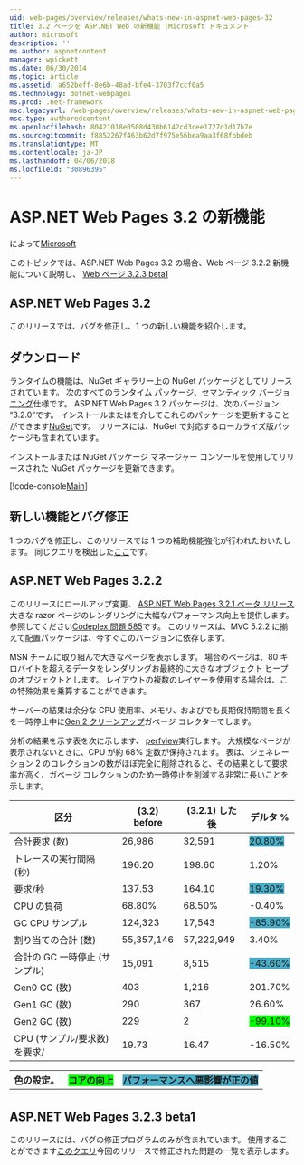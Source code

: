 ```yaml
---
uid: web-pages/overview/releases/whats-new-in-aspnet-web-pages-32
title: 3.2 ページを ASP.NET Web の新機能 |Microsoft ドキュメント
author: microsoft
description: ''
ms.author: aspnetcontent
manager: wpickett
ms.date: 06/30/2014
ms.topic: article
ms.assetid: a652beff-8e6b-48ad-bfe4-3703f7ccf0a5
ms.technology: dotnet-webpages
ms.prod: .net-framework
msc.legacyurl: /web-pages/overview/releases/whats-new-in-aspnet-web-pages-32
msc.type: authoredcontent
ms.openlocfilehash: 80421018e0508d430b6142cd3cee1727d1d17b7e
ms.sourcegitcommit: f8852267f463b62d7f975e56bea9aa3f68fbbdeb
ms.translationtype: MT
ms.contentlocale: ja-JP
ms.lasthandoff: 04/06/2018
ms.locfileid: "30896395"
---
```

<a name="whats-new-in-aspnet-web-pages-32"></a>ASP.NET Web Pages 3.2 の新機能
====================
によって[Microsoft](https://github.com/microsoft)

このトピックでは、ASP.NET Web Pages 3.2 の場合、Web ページ 3.2.2 新機能について説明し、 [Web ページ 3.2.3 beta1](https://blogs.msdn.com/b/webdev/archive/2014/12/17/asp-net-mvc-5-2-3-web-pages-5-2-3-and-web-api-5-2-3-beta-releases.aspx)

## <a name="aspnet-web-pages-32"></a>ASP.NET Web Pages 3.2

このリリースでは、バグを修正し、1 つの新しい機能を紹介します。

## <a name="download"></a>ダウンロード

ランタイムの機能は、NuGet ギャラリー上の NuGet パッケージとしてリリースされています。 次のすべてのランタイム パッケージ、[セマンティック バージョニング](http://semver.org/)仕様です。 ASP.NET Web Pages 3.2 パッケージは、次のバージョン: &ldquo;3.2.0&rdquo;です。 インストールまたはを介してこれらのパッケージを更新することができます[NuGet](http://www.nuget.org/packages/Microsoft.AspNet.WebPages/)です。 リリースには、NuGet で対応するローカライズ版パッケージも含まれています。

インストールまたは NuGet パッケージ マネージャー コンソールを使用してリリースされた NuGet パッケージを更新できます。

[!code-console[Main](whats-new-in-aspnet-web-pages-32/samples/sample1.cmd)]

## <a name="new-feature-and-bug-fix"></a>新しい機能とバグ修正

1 つのバグを修正し、このリリースでは 1 つの補助機能強化が行われたおいたします。 同じクエリを検出した[ここ](https://aspnetwebstack.codeplex.com/workitem/list/advanced?keyword=&amp;status=Closed&amp;type=All&amp;priority=All&amp;release=v5.2%20RC|v5.2%20RTM&amp;assignedTo=All&amp;component=Web%20Pages%2FRazor&amp;sortField=Id&amp;sortDirection=Descending&amp;page=0&amp;reasonClosed=Fixed)です。

## <a name="aspnet-web-pages-322"></a>ASP.NET Web Pages 3.2.2

このリリースにロールアップ変更、 [ASP.NET Web Pages 3.2.1 ベータ リリース](https://blogs.msdn.com/b/webdev/archive/2014/07/28/announcing-the-beta-release-of-web-pages-3-2-1.aspx)大きな razor ページのレンダリングに大幅なパフォーマンス向上を提供します。 参照してください[Codeplex 問題 585](https://aspnetwebstack.codeplex.com/workitem/585)です。 このリリースは、MVC 5.2.2 に揃えて配置パッケージは、今すぐこのバージョンに依存します。

MSN チームに取り組んで大きなページを表示します。 場合のページは、80 キロバイトを超えるデータをレンダリングお最終的に大きなオブジェクト ヒープのオブジェクトとします。 レイアウトの複数のレイヤーを使用する場合は、この特殊効果を乗算することができます。

サーバーの結果は余分な CPU 使用率、メモリ、およびでも長期保持期間を長くを一時停止中に[Gen 2 クリーンアップ](https://msdn.microsoft.com/en-us/library/ms973837.aspx)ガベージ コレクターでします。

分析の結果を示す表を次に示します、 [perfview](https://channel9.msdn.com/Series/PerfView-Tutorial)実行します。 大規模なページが表示されないときに、CPU が約 68% 定数が保持されます。 表は、ジェネレーション 2 のコレクションの数がほぼ完全に削除されると、その結果として要求率が高く、ガベージ コレクションのため一時停止を削減する非常に長いことを示します。

| **区分** | **(3.2) before** | **(3.2.1) した後** | **デルタ %** |
| --- | --- | --- | --- |
| 合計要求 (数) | 26,986 | 32,591 | <font style="background-color: #4bacc6">20.80%</font> |
| トレースの実行間隔 (秒) | 196.20 | 198.60 | 1.20% |
| 要求/秒 | 137.53 | 164.10 | <font style="background-color: #4bacc6">19.30%</font> |
| CPU の負荷 | 68.80% | 68.50% |  -0.40% |
| GC CPU サンプル | 124,323 | 17,543 | <font style="background-color: #4bacc6">-85.90%</font> |
| 割り当ての合計 (数) | 55,357,146 | 57,222,949 | 3.40% |
| 合計の GC 一時停止 (サンプル) | 15,091 | 8,515 | <font style="background-color: #4bacc6">-43.60%</font> |
| Gen0 GC (数) | 403 | 1,216 | 201.70% |
| Gen1 GC (数) | 290 | 367 | 26.60% |
| Gen2 GC (数) | 229 | 2 | <font style="background-color: #00ff00">-99.10%</font> |
| CPU (サンプル/要求数) を要求/ | 19.73 | 16.47 | -16.50% |

| 色の設定。 | <font style="background-color: #00ff00">コアの向上</font> | <font style="background-color: #4bacc6">パフォーマンスへ悪影響が正の値</font> |
|---------------|-----------------------------------------------------------------|-------------------------------------------------------------------------------|
|               |                                                                 |                                                                               |

## <a name="aspnet-web-pages-323-beta1"></a>ASP.NET Web Pages 3.2.3 beta1

このリリースには、バグの修正プログラムのみが含まれています。 使用することができます[このクエリ](https://aspnetwebstack.codeplex.com/workitem/list/advanced?keyword=&amp;status=Closed&amp;type=All&amp;priority=All&amp;release=v5.2.3%20Beta&amp;assignedTo=All&amp;component=Web%20Pages%2FRazor&amp;sortField=LastUpdatedDate&amp;sortDirection=Descending&amp;page=0&amp;reasonClosed=Fixed)今回のリリースで修正された問題の一覧を表示します。
